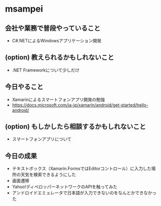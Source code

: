 # msampei

## 会社や業務で普段やっていること
 - C#.NETによるWindowsアプリケーション開発

## (option) 教えられるかもしれないこと
 - .NET Frameworkについて少しだけ

## 今日やること
 - Xamarinによるスマートフォンアプリ開発の勉強
 - https://docs.microsoft.com/ja-jp/xamarin/android/get-started/hello-android/

## (option) もしかしたら相談するかもしれないこと
 - スマートフォンアプリについて

## 今日の成果
 - テキストボックス（Xamarin.FormsではEditorコントロール）に入力した場所の天気を検索できるようにした
 - 画面遷移
 - Yahoo!ディベロッパーネットワークのAPIを触ってみた
 - アンドロイドエミュレータで日本語が入力できないのをなんとかできなかった
